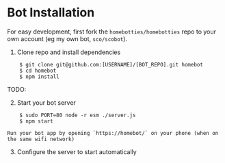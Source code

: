 # Bot Installation

For easy development, first fork the `homebotties/homebotties` repo to your own account (eg my own bot, `sco/scobot`).

1. Clone repo and install dependencies

```
    $ git clone git@github.com:[USERNAME]/[BOT_REPO].git homebot
    $ cd homebot
    $ npm install
```
  TODO: 

2. Start your bot server
```
    $ sudo PORT=80 node -r esm ./server.js
    $ npm start 
```

    Run your bot app by opening `https://homebot/` on your phone (when on the same wifi network)

3. Configure the server to start automatically
